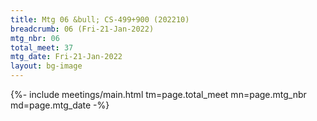 ```yaml
---
title: Mtg 06 &bull; CS-499+900 (202210)
breadcrumb: 06 (Fri-21-Jan-2022)
mtg_nbr: 06
total_meet: 37
mtg_date: Fri-21-Jan-2022
layout: bg-image
---
```


{%- include meetings/main.html
    tm=page.total_meet
    mn=page.mtg_nbr
    md=page.mtg_date
-%}
